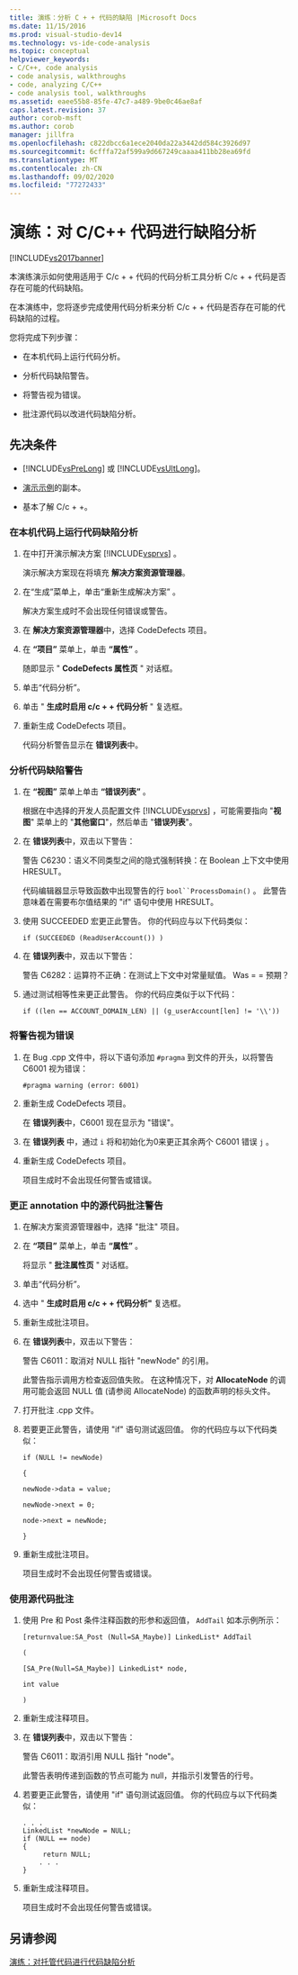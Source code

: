 ```yaml
---
title: 演练：分析 C + + 代码的缺陷 |Microsoft Docs
ms.date: 11/15/2016
ms.prod: visual-studio-dev14
ms.technology: vs-ide-code-analysis
ms.topic: conceptual
helpviewer_keywords:
- C/C++, code analysis
- code analysis, walkthroughs
- code, analyzing C/C++
- code analysis tool, walkthroughs
ms.assetid: eaee55b8-85fe-47c7-a489-9be0c46ae8af
caps.latest.revision: 37
author: corob-msft
ms.author: corob
manager: jillfra
ms.openlocfilehash: c822dbcc6a1ece2040da22a3442dd584c3926d97
ms.sourcegitcommit: 6cfffa72af599a9d667249caaaa411bb28ea69fd
ms.translationtype: MT
ms.contentlocale: zh-CN
ms.lasthandoff: 09/02/2020
ms.locfileid: "77272433"
---
```

# <a name="walkthrough-analyzing-cc-code-for-defects"></a>演练：对 C/C++ 代码进行缺陷分析
[!INCLUDE[vs2017banner](../includes/vs2017banner.md)]

本演练演示如何使用适用于 C/c + + 代码的代码分析工具分析 C/c + + 代码是否存在可能的代码缺陷。  
  
 在本演练中，您将逐步完成使用代码分析来分析 C/c + + 代码是否存在可能的代码缺陷的过程。  
  
 您将完成下列步骤：  
  
- 在本机代码上运行代码分析。  
  
- 分析代码缺陷警告。  
  
- 将警告视为错误。  
  
- 批注源代码以改进代码缺陷分析。  
  
## <a name="prerequisites"></a>先决条件  
  
- [!INCLUDE[vsPreLong](../includes/vsprelong-md.md)] 或 [!INCLUDE[vsUltLong](../includes/vsultlong-md.md)]。  
  
- [演示示例](../code-quality/demo-sample.md)的副本。  
  
- 基本了解 C/c + +。  
  
### <a name="to-run-code-defect-analysis-on-native-code"></a>在本机代码上运行代码缺陷分析  
  
1. 在中打开演示解决方案 [!INCLUDE[vsprvs](../includes/vsprvs-md.md)] 。  
  
     演示解决方案现在将填充 **解决方案资源管理器**。  
  
2. 在“生成”菜单上，单击“重新生成解决方案” 。  
  
     解决方案生成时不会出现任何错误或警告。  
  
3. 在 **解决方案资源管理器**中，选择 CodeDefects 项目。  
  
4. 在 **“项目”** 菜单上，单击 **“属性”** 。  
  
     随即显示 " **CodeDefects 属性页** " 对话框。  
  
5. 单击“代码分析”。  
  
6. 单击 " **生成时启用 c/c + + 代码分析** " 复选框。  
  
7. 重新生成 CodeDefects 项目。  
  
     代码分析警告显示在 **错误列表**中。  
  
### <a name="to-analyze-code-defect-warnings"></a>分析代码缺陷警告  
  
1. 在 **“视图”** 菜单上单击 **“错误列表”** 。  
  
     根据在中选择的开发人员配置文件 [!INCLUDE[vsprvs](../includes/vsprvs-md.md)] ，可能需要指向 "**视图**" 菜单上的 "**其他窗口**"，然后单击 "**错误列表**"。  
  
2. 在 **错误列表**中，双击以下警告：  
  
     警告 C6230：语义不同类型之间的隐式强制转换：在 Boolean 上下文中使用 HRESULT。  
  
     代码编辑器显示导致函数中出现警告的行 `bool``ProcessDomain()` 。 此警告意味着在需要布尔值结果的 "if" 语句中使用 HRESULT。  
  
3. 使用 SUCCEEDED 宏更正此警告。 你的代码应与以下代码类似：  
  
    ```  
    if (SUCCEEDED (ReadUserAccount()) )  
    ```  
  
4. 在 **错误列表**中，双击以下警告：  
  
     警告 C6282：运算符不正确：在测试上下文中对常量赋值。 Was = = 预期？  
  
5. 通过测试相等性来更正此警告。 你的代码应类似于以下代码：  
  
    ```  
    if ((len == ACCOUNT_DOMAIN_LEN) || (g_userAccount[len] != '\\'))  
    ```  
  
### <a name="to-treat-warning-as-an-error"></a>将警告视为错误  
  
1. 在 Bug .cpp 文件中，将以下语句添加 `#pragma` 到文件的开头，以将警告 C6001 视为错误：  
  
    ```  
    #pragma warning (error: 6001)  
    ```  
  
2. 重新生成 CodeDefects 项目。  
  
     在 **错误列表**中，C6001 现在显示为 "错误"。  
  
3. 在 **错误列表** 中，通过 `i` 将和初始化为0来更正其余两个 C6001 错误 `j` 。  
  
4. 重新生成 CodeDefects 项目。  
  
     项目生成时不会出现任何警告或错误。  
  
### <a name="to-correct-the-source-code-annotation-warnings-in-annotationc"></a>更正 annotation 中的源代码批注警告  
  
1. 在解决方案资源管理器中，选择 "批注" 项目。  
  
2. 在 **“项目”** 菜单上，单击 **“属性”** 。  
  
     将显示 " **批注属性页** " 对话框。  
  
3. 单击“代码分析”。  
  
4. 选中 " **生成时启用 c/c + + 代码分析"** 复选框。  
  
5. 重新生成批注项目。  
  
6. 在 **错误列表**中，双击以下警告：  
  
     警告 C6011：取消对 NULL 指针 "newNode" 的引用。  
  
     此警告指示调用方检查返回值失败。 在这种情况下，对 **AllocateNode** 的调用可能会返回 NULL 值 (请参阅 AllocateNode) 的函数声明的标头文件。  
  
7. 打开批注 .cpp 文件。  
  
8. 若要更正此警告，请使用 "if" 语句测试返回值。 你的代码应与以下代码类似：  
  
     `if (NULL != newNode)`  
  
     `{`  
  
     `newNode->data = value;`  
  
     `newNode->next = 0;`  
  
     `node->next = newNode;`  
  
     `}`  
  
9. 重新生成批注项目。  
  
     项目生成时不会出现任何警告或错误。  
  
### <a name="to-use-source-code-annotation"></a>使用源代码批注  
  
1. 使用 Pre 和 Post 条件注释函数的形参和返回值， `AddTail` 如本示例所示：  
  
     `[returnvalue:SA_Post (Null=SA_Maybe)] LinkedList* AddTail`  
  
     `(`  
  
     `[SA_Pre(Null=SA_Maybe)] LinkedList* node,`  
  
     `int value`  
  
     `)`  
  
2. 重新生成注释项目。  
  
3. 在 **错误列表**中，双击以下警告：  
  
     警告 C6011：取消引用 NULL 指针 "node"。  
  
     此警告表明传递到函数的节点可能为 null，并指示引发警告的行号。  
  
4. 若要更正此警告，请使用 "if" 语句测试返回值。 你的代码应与以下代码类似：  
  
    ```  
    . . .  
    LinkedList *newNode = NULL;   
    if (NULL == node)  
    {  
         return NULL;  
        . . .  
    }  
    ```  
  
5. 重新生成注释项目。  
  
     项目生成时不会出现任何警告或错误。  
  
## <a name="see-also"></a>另请参阅  
 [演练：对托管代码进行代码缺陷分析](../code-quality/walkthrough-analyzing-managed-code-for-code-defects.md)
